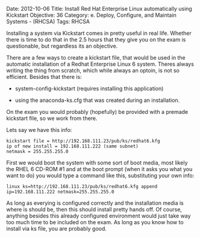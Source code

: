 Date: 2012-10-06
Title: Install Red Hat Enterprise Linux automatically using Kickstart
Objective: 36
Category: e. Deploy, Configure, and Maintain Systems - (RHCSA)
Tags: RHCSA

Installing a system via Kickstart comes in pretty useful in real life. Whether there is time to do that in the 2.5 hours that they give you on the exam is questionable, but regardless its an objective.

There are a few ways to create a kickstart file, that would be used in the automatic installation of a Redhat Enterprise Linux 6 system. Theres always writing the thing from scratch, which while always an optoin, is not so efficient. Besides that there is:

- system-config-kickstart  (requires installing this application)

- using the anaconda-ks.cfg that was created during an installation. 

On the exam you would probably (hopefully) be provided with a premade kickstart file, so we work from there. 

Lets say we have this info:

    kickstart file = http://192.168.111.23/pub/ks/redhat6.kfg
    ip of new install = 192.168.111.222 (same subnet)
    netmask = 255.255.255.0

First we would boot the system with some sort of boot media, most likely the RHEL 6 CD-ROM #1 and at the boot prompt (when it asks you what you want to do) you would type a command like this, substituting your own info:

    linux ks=http://192.168.111.23/pub/ks/redhat6.kfg append ip=192.168.111.222 netmask=255.255.255.0

As long as everying is configured correctly and the installation media is where is should be, then this should install pretty hands off. Of course, anything besides this already configured environment would just take way too much time to be included on the exam. As long as you know how to install via ks file, you are probably good.